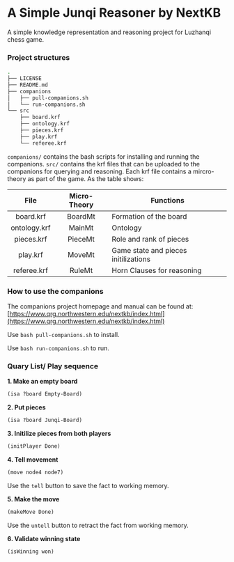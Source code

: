 # A Simple Junqi Reasoner by NextKB

A simple knowledge representation and reasoning project for Luzhanqi chess game.

### Project structures

```bash
.
├── LICENSE
├── README.md
├── companions
│   ├── pull-companions.sh
│   └── run-companions.sh
└── src
    ├── board.krf
    ├── ontology.krf
    ├── pieces.krf
    ├── play.krf
    └── referee.krf
```

`companions/` contains the bash scripts for installing and running the companions.
`src/` contains the krf files that can be uploaded to the companions for querying
and reasoning. Each krf file contains a mircro-theory as part of the game. As the
table shows:

|   **File**   | **Micro-Theory** | **Functions**                        |
|:------------:|:----------------:|--------------------------------------|
|   board.krf  |      BoardMt     | Formation of the board               |
| ontology.krf |      MainMt      | Ontology                             |
|  pieces.krf  |      PieceMt     | Role and rank of pieces              |
|   play.krf   |      MoveMt      | Game state and pieces initilizations |
|  referee.krf |      RuleMt      | Horn Clauses for reasoning           |

### How to use the companions

The companions project homepage and manual can be found at:
[https://www.qrg.northwestern.edu/nextkb/index.html](https://www.qrg.northwestern.edu/nextkb/index.html)

Use `bash pull-companions.sh` to install.

Use `bash run-companions.sh` to run.

### Quary List/ Play sequence

**1. Make an empty board**

```lisp
(isa ?board Empty-Board)
```

**2. Put pieces**

```lisp
(isa ?board Junqi-Board)
```

**3. Initilize pieces from both players**

```lisp
(initPlayer Done)
```
**4. Tell movement**

```lisp
(move node4 node7)
```

Use the `tell` button to save the fact to working memory.

**5. Make the move**

```lisp
(makeMove Done)
```

Use the `untell` button to retract the fact from working memory.

**6. Validate winning state**

```lisp
(isWinning won)
```

